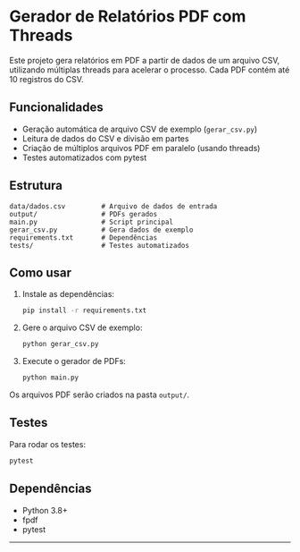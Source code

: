 # Gerador de Relatórios PDF com Threads

Este projeto gera relatórios em PDF a partir de dados de um arquivo CSV, utilizando múltiplas threads para acelerar o processo. Cada PDF contém até 10 registros do CSV.

## Funcionalidades

- Geração automática de arquivo CSV de exemplo (`gerar_csv.py`)
- Leitura de dados do CSV e divisão em partes
- Criação de múltiplos arquivos PDF em paralelo (usando threads)
- Testes automatizados com pytest

## Estrutura

```
data/dados.csv         # Arquivo de dados de entrada
output/                # PDFs gerados
main.py                # Script principal
gerar_csv.py           # Gera dados de exemplo
requirements.txt       # Dependências
tests/                 # Testes automatizados
```

## Como usar

1. Instale as dependências:
   ```bash
   pip install -r requirements.txt
   ```

2. Gere o arquivo CSV de exemplo:
   ```bash
   python gerar_csv.py
   ```

3. Execute o gerador de PDFs:
   ```bash
   python main.py
   ```

Os arquivos PDF serão criados na pasta `output/`.

## Testes

Para rodar os testes:
```bash
pytest
```

## Dependências

- Python 3.8+
- fpdf
- pytest

---
